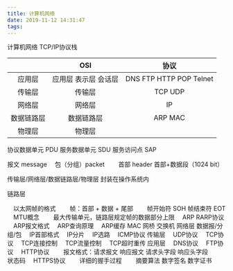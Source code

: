 ```yaml
---
title: 计算机网络
date: 2019-11-12 14:31:47
tags:
---
```

计算机网络
TCP/IP协议栈

&nbsp;| OSI| 协议
:-: | :-: | :-:
应用层 | 应用层 表示层 会话层 | DNS FTP HTTP POP Telnet
传输层 | 传输层 | TCP UDP
网络层 | 网络层 | IP
数据链路层 | 数据链路层 | ARP MAC
物理层 | 物理层 | &nbsp;

协议数据单元 PDU 服务数据单元 SDU 服务访问点 SAP

报文 message
&emsp;包（分组）packet
&emsp;&emsp;首部 header
首部+数据段（1024 bit）

传输层/网络层/数据链路层/物理层 封装在操作系统内

链路层

&emsp;以太网帧的格式
&emsp;&emsp;帧：首部 + 数据 + 尾部
&emsp;&emsp;帧开始符 SOH 帧结束符 EOT
&emsp;MTU概念
&emsp;&emsp;最大传输单元，链路层规定帧的数据部分上限
&emsp;ARP RARP协议
&emsp;ARP报文格式
&emsp;ARP查询原理
&emsp;ARP缓存
MAC
网桥
交换机
网络层
数据报/分组/包
&emsp;IP首部格式
&emsp;IP分片
&emsp;IP选路
&emsp;ICMP协议
传输层
&emsp;UDP协议
&emsp;TCP协议
&emsp;TCP连接控制
&emsp;TCP流量控制
&emsp;TCP超时重传
应用层
&emsp;DNS协议
&emsp;FTP协议
&emsp;HTTP协议
&emsp;&emsp;报文格式：请求报文 响应报文 请求头字段 响应头字段
&emsp;&emsp;状态码
&emsp;HTTPS协议
&emsp;&emsp;详细的握手过程
&emsp;&emsp;摘要算法 数字签名 数字证书
